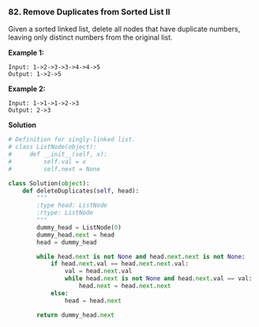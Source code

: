 ### 82. Remove Duplicates from Sorted List II

Given a sorted linked list, delete all nodes that have duplicate numbers, leaving only distinct numbers from the original list.

**Example 1:**
```
Input: 1->2->3->3->4->4->5
Output: 1->2->5
```

**Example 2:**
```
Input: 1->1->1->2->3
Output: 2->3
```

**Solution**
```Python
# Definition for singly-linked list.
# class ListNode(object):
#     def __init__(self, x):
#         self.val = x
#         self.next = None

class Solution(object):
    def deleteDuplicates(self, head):
        """
        :type head: ListNode
        :rtype: ListNode
        """
        dummy_head = ListNode(0)
        dummy_head.next = head
        head = dummy_head

        while head.next is not None and head.next.next is not None:
            if head.next.val == head.next.next.val:
                val = head.next.val
                while head.next is not None and head.next.val == val:
                    head.next = head.next.next
            else:
                head = head.next

        return dummy_head.next
```